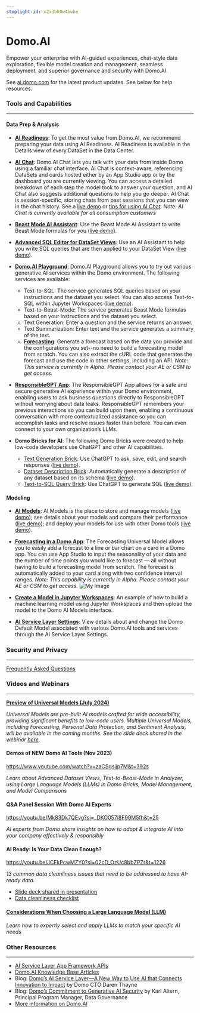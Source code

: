 ```yaml
---
stoplight-id: x2i3bk0w4bwhe
---
```


# Domo.AI

Empower your enterprise with AI-guided experiences, chat-style data exploration, flexible model creation and management, seamless deployment, and superior governance and security with Domo.AI. 

See [ai.domo.com](https://ai.domo.com/) for the latest product updates. See below for help resources.

### Tools and Capabilities
---
#### Data Prep & Analysis 
- [**AI Readiness**](https://domo-support.domo.com/s/article/000005561?language=en_US): To get the most value from Domo.AI, we recommend preparing your data using AI Readiness. AI Readiness is available in the Details view of every DataSet in the Data Center.
- [**AI Chat**](https://domo-support.domo.com/s/article/000005539?language=en_US): Domo.AI Chat lets you talk with your data from inside Domo using a familiar chat interface. AI Chat is context-aware, referencing DataSets and cards hosted either by an App Studio app or by the dashboard you are currently viewing. You can access a detailed breakdown of each step the model took to answer your question, and AI Chat also suggests additional questions to help you go deeper. AI Chat is session-specific, storing chats from past sessions that you can view in the chat history. See a [live demo](https://www.youtube.com/live/hUpEM9VZUFg?si=qA_2jsEzBR6FRyl6&t=185) or [tips for using AI Chat](https://www.youtube.com/live/hUpEM9VZUFg?t=857s).
  *Note: AI Chat is currently available for all consumption customers*

- [**Beast Mode AI Assistant**](https://domo-support.domo.com/s/article/000005304?language=en_US): Use the Beast Mode AI Assistant to write Beast Mode formulas for you ([live demo](https://www.youtube.com/live/zaCSgsjjp7M?si=G0NzHFHb0n6iKxoI&t=851)).
- [**Advanced SQL Editor for DataSet Views**](https://domo-support.domo.com/s/article/360046074774?language=en_US#advanced_sql_editor): Use an AI Assistant to help you write SQL queries that are then applied to your DataSet View ([live demo](https://www.youtube.com/live/zaCSgsjjp7M?si=mWTAk1OLsUDokWoc&t=605)).
- [**Domo.AI Playground**](https://domo-support.domo.com/s/article/000005236?language=en_US): Domo.AI Playground allows you to try out various generative AI services within the Domo environment. The following services are available: 
  - Text-to-SQL: The service generates SQL queries based on your instructions and the dataset you select. You can also access Text-to-SQL within Jupyter Workspaces ([live demo](https://www.youtube.com/live/f4L7bc52snE?si=fOK6HoTpAQUpl9t0&t=900)). 
  - Text-to-Beast-Mode: The service generates Beast Mode formulas based on your instructions and the dataset you select.
  - Text Generation: Enter a question and the service returns an answer.
  - Text Summarization: Enter text and the service generates a summary of the text.
  - [**Forecasting**](https://domo-support.domo.com/s/article/000005567?language=en_US#forecasting_in_aiplayground): Generate a forecast based on the data you provide and the configurations you set--no need to build a forecasting model from scratch. You can also extract the cURL code that generates the forecast and use the code in other settings, including an API. *Note: This service is currently in Alpha. Please contact your AE or CSM to get access.*
- [**ResponsibleGPT App**](https://www.domo.com/appstore/app/responsiblegpt-app/overview): The ResponsibleGPT App allows for a safe and secure generative AI experience within your Domo environment, enabling users to ask business questions directly to ResponsibleGPT without worrying about data leaks. ResponsibleGPT remembers your previous interactions so you can build upon them, enabling a continuous conversation with more contextualized assistance so you can accomplish tasks and resolve issues faster than before. You can even connect to your own organization’s LLMs. 
- **Domo Bricks for AI**: The following Domo Bricks were created to help low-code developers use ChatGPT and other AI capabilities.
    - [Text Generation Brick](https://www.domo.com/appstore/app/ai-chatgpt-brick/overview): Use ChatGPT to ask, save, edit, and search responses ([live demo](https://www.youtube.com/live/DFJGvaZGvfM?si=Ud6wJU4-yhZYbcai&t=1574)).
    - [Dataset Description Brick](https://www.domo.com/appstore/app/chatgpt-dataset-description-brick/overview): Automatically generate a description of any dataset based on its schema ([live demo](https://www.youtube.com/live/DFJGvaZGvfM?si=SOtHdt4HUrM0-dbV&t=1805)).
    - [Text-to-SQL Query Brick](https://www.domo.com/appstore/app/explain-sql-with-ai/overview): Use ChatGPT to generate SQL ([live demo](https://www.youtube.com/live/zaCSgsjjp7M?si=pbkNwTgaKqccQeTz&t=1087)).


#### Modeling

- [**AI Models**](https://domo-support.domo.com/s/article/000005502?language=en_US): AI Models is the place to store and manage models ([live demo](https://www.youtube.com/live/f4L7bc52snE?si=PHf0BWkeKrCkC8GU&t=620)); see details about your models and compare their performance ([live demo](https://www.youtube.com/live/f4L7bc52snE?si=yDqC7YA9R01KzhyW&t=248)); and deploy your models for use with other Domo tools ([live demo](https://www.youtube.com/live/zaCSgsjjp7M?si=Z9co1efM3E7W2MMD&t=1988)).
  
- [**Forecasting in a Domo App**](https://domo-support.domo.com/s/article/000005567?language=en_US#forecasting_in_app): The Forecasting Universal Model allows you to easily add a forecast to a line or bar chart on a card in a Domo app. You can use App Studio to input the seasonality of your data and the number of time points you would like to forecast — all without having to build a forecasting model from scratch. The forecast is automatically added to your card along with two confidence interval ranges.
   *Note: This capability is currently in Alpha. Please contact your AE or CSM to get access.*
![My Image](../../assets/images/Forecasting_Domo_App.png)
- [**Create a Model in Jupyter Workspaces**](https://domo-support.domo.com/s/article/000005291?language=en_US): An example of how to build a machine learning model using Jupyter Workspaces and then upload the model to the Domo AI Models interface.
- [**AI Service Layer Settings**](https://domo-support.domo.com/s/article/000005279?language=en_US): View details about and change the Domo Default Model associated with various  Domo.AI tools and services through the AI Service Layer Settings.
  

### Security and Privacy
---
[Frequently Asked Questions](https://web-assets.domo.com/blog/wp-content/uploads/2024/07/Domo.AI-and-DomoGPT-Security-and-Privacy-FAQ-2.pdf)


### Videos and Webinars
---
[**Preview of Universal Models (July 2024)**](https://www.youtube.com/live/v6t0ldqC5b0?si=Dijrr1mflyX0wtUA&t=208
)

*Universal Models are pre-built AI models crafted for wide accessibility, providing significant benefits to low-code users. Multiple Universal Models, including Forecasting, Personal Data Protection, and Sentiment Analysis, will be available in the coming months. See the slide deck shared in the webinar [here](https://github.com/domoinc/domo-data-science-resources/blob/main/webinars/Domo_Universal_Models_240725.pdf).* 


#### Demos of NEW Domo AI Tools (Nov 2023)

https://www.youtube.com/watch?v=zaCSgsjjp7M&t=392s

*Learn about Advanced Dataset Views, Text-to-Beast-Mode in Analyzer, using Large Language Models (LLMs) in Domo Bricks, Model Management, and Model Comparisons*


#### Q&A Panel Session With Domo AI Experts

https://youtu.be/Mk83Dk7QEvg?si=_DKO057i8F99M5fh&t=25

*AI experts from Domo share insights on how to adopt & integrate AI into your company effectively & responsibly*

#### AI Ready: Is Your Data Clean Enough?

https://youtu.be/JCFkPcwMZY0?si=02cD_OzUc8bbZPZr&t=1226

*13 common data cleanliness issues that need to be addressed to have AI-ready data.*
- [Slide deck shared in presentation](https://github.com/domoinc/domo-data-science-resources/blob/main/webinars/Domopalooza_AI_Ready_Data_Cleanliness_2024.pdf)
- [Data cleanliness checklist](https://github.com/domoinc/domo-data-science-resources/blob/main/webinars/Data_Cleanliness_Checklist.pdf)


#### [Considerations When Choosing a Large Language Model (LLM)](https://www.youtube.com/live/JixQtwvp-2o?si=iBSKcW8I4EQQJ2Fn&t=743)

*Learn how to expertly select and apply LLMs to match your specific AI needs*


### Other Resources
---
- [AI Service Layer App Framework APIs](../Domo-App-APIs/AI-Service-Layer-API.md)
- [Domo.AI Knowledge Base Articles](https://domo-support.domo.com/s/topic/0TO5w000000ZmGPGA0/domoai?language=en_US)
- Blog: [Domo’s AI Service Layer—A New Way to Use AI that Connects Innovation to Impact](https://www.domo.com/blog/domos-ai-service-layer/) by Domo CTO Daren Thayne
- Blog: [Domo’s Commitment to Generative AI Security](https://www.domo.com/blog/domos-commitment-to-generative-ai-security/) by Karl Altern, Principal Program Manager, Data Governance
- [More information on Domo.AI](https://ai.domo.com/)


